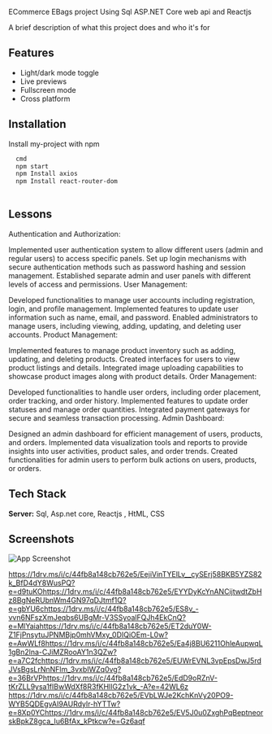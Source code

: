 
 ECommerce EBags project Using Sql ASP.NET Core web api and Reactjs


A brief description of what this project does and who it's for


## Features

- Light/dark mode toggle
- Live previews
- Fullscreen mode
- Cross platform


## Installation

Install my-project with npm

```bash
  cmd
  npm start
  npm Install axios
  npm Install react-router-dom
  

```
    
## Lessons 

Authentication and Authorization:

Implemented user authentication system to allow different users (admin and regular users) to access specific panels.
Set up login mechanisms with secure authentication methods such as password hashing and session management.
Established separate admin and user panels with different levels of access and permissions.
User Management:

Developed functionalities to manage user accounts including registration, login, and profile management.
Implemented features to update user information such as name, email, and password.
Enabled administrators to manage users, including viewing, adding, updating, and deleting user accounts.
Product Management:

Implemented features to manage product inventory such as adding, updating, and deleting products.
Created interfaces for users to view product listings and details.
Integrated image uploading capabilities to showcase product images along with product details.
Order Management:

Developed functionalities to handle user orders, including order placement, order tracking, and order history.
Implemented features to update order statuses and manage order quantities.
Integrated payment gateways for secure and seamless transaction processing.
Admin Dashboard:

Designed an admin dashboard for efficient management of users, products, and orders.
Implemented data visualization tools and reports to provide insights into user activities, product sales, and order trends.
Created functionalities for admin users to perform bulk actions on users, products, or orders.
## Tech Stack


**Server:**
Sql, Asp.net core, Reactjs , HtML, CSS
## Screenshots

![App Screenshot](https://via.placeholder.com/468x300?text=App+Screenshot+Here)

https://1drv.ms/i/c/44fb8a148cb762e5/EejiVinTYElLv__cySErj58BKB5YZS82k_BfD4dY8WusPQ?e=d9tuKOhttps://1drv.ms/i/c/44fb8a148cb762e5/EYYDyKcYnANCijtwdtZbHz8BgNeRUbnWm4GN97qDJtmf1Q?e=gbYU6chttps://1drv.ms/i/c/44fb8a148cb762e5/ES8v_-vvn6NFszXmJeqbs6UBgMr-V3SSyoalFQJh4EkCnQ?e=MlYaiahttps://1drv.ms/i/c/44fb8a148cb762e5/ET2duY0W-Z1FjPnsytuJPNMBjp0mhVMxy_0DIQiOEm-L0w?e=AwWLf8https://1drv.ms/i/c/44fb8a148cb762e5/Ea4j8BU6211OhleAupwqL1gBn2lna-CJiMZRooAY1n3QZw?e=a7C2fchttps://1drv.ms/i/c/44fb8a148cb762e5/EUWrEVNL3vpEpsDwJ5rdJVsBgsLrNnNFlm_3vxbIWZq0vg?e=36BrVPhttps://1drv.ms/i/c/44fb8a148cb762e5/EdD9oRZnV-tKrZLL9ysa1fIBwWdXf8R3fKHlIG2z1vk_-A?e=42WL6z
https://1drv.ms/i/c/44fb8a148cb762e5/EVbLWJe2KchKnVy20PO9-WYB5QDEgvAI9AURdylr-hYTTw?e=8Xp0YChttps://1drv.ms/i/c/44fb8a148cb762e5/EV5J0u0ZxghPqBeptneorskBpkZ8gca_Iu6BfAx_kPtkcw?e=Gz6aqf
